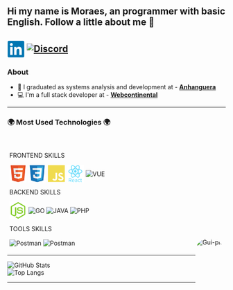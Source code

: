 ## Hi my name is Moraes, an programmer with basic English. Follow a little about me 👋
<a href="https://www.linkedin.com/in/guilherme-moraes-da-silva-b368a81a0/" target="_blank"><img align="center" src="https://raw.githubusercontent.com/devicons/devicon/master/icons/linkedin/linkedin-original.svg" alt="https://www.linkedin.com/in/guilherme-moraes-da-silva-b368a81a0/" height="40" width="40" /></a>
<a href="https://discord.gg/3XdzUsjF" target="_blank"><img align="center" src="https://www.vectorlogo.zone/logos/discordapp/discordapp-tile.svg" alt="Discord" height="40" width="40" /></a>
---

### About
* 🏫 I graduated as systems analysis and development at - **[Anhanguera](https://www.anhanguera.com/)**
* 💻 I'm a full stack developer at - **[Webcontinental](https://www.webcontinental.com.br)**

---

### 🌍 Most Used Technologies 🌍
<div style="display: inline_block; padding:5px;"><br>
    <p font-weight="bold"> FRONTEND SKILLS </p>
  <div>
    <img align="center" alt="HTML" height="40" width="40" src="https://raw.githubusercontent.com/devicons/devicon/master/icons/html5/html5-original.svg">
    <img align="center" alt="CSS" height="40" width="40" src="https://raw.githubusercontent.com/devicons/devicon/master/icons/css3/css3-original.svg">
    <img align="center" alt="JS" height="40" width="40" src="https://raw.githubusercontent.com/devicons/devicon/master/icons/javascript/javascript-plain.svg">
    <img align="center" alt="React" height="40" width="40" src="https://raw.githubusercontent.com/devicons/devicon/master/icons/react/react-original-wordmark.svg">
    <img align="center" alt="VUE" height="40" width="40" src="https://www.vectorlogo.zone/logos/vuejs/vuejs-icon.svg">
  </div>
    <p font-weight="bold"> BACKEND SKILLS </p>
  <div>
    <img align="center" alt="NodeJs" height="40" width="40" src="https://raw.githubusercontent.com/devicons/devicon/master/icons/nodejs/nodejs-original.svg">
    <img align="center" alt="GO" height="40" width="40" src="https://www.vectorlogo.zone/logos/golang/golang-icon.svg">
    <img align="center" alt="JAVA" height="40" width="40" src="https://www.vectorlogo.zone/logos/java/java-icon.svg">
    <img align="center" alt="PHP" height="40" width="40" src="https://www.vectorlogo.zone/logos/php/php-icon.svg">
  </div>
    <p font-weight="bold"> TOOLS SKILLS </p>
  <div>
    <img align="center" alt="Postman" height="40" width="40" src="https://www.vectorlogo.zone/logos/getpostman/getpostman-icon.svg">
    <img align="center" alt="Postman" height="40" width="40" src="https://www.vectorlogo.zone/logos/docker/docker-icon.svg">
    <img align="right" alt="Gui-pic" height="145" style="border-radius:30px;" src="https://cdn.discordapp.com/attachments/341705145006030848/1012203839669153843/61_Sem_Titulo_20220825003623.png">
  </div>
</div>

---
<div  id="hubStatus">
    <div>
      <img src="https://github-readme-stats.vercel.app/api?username=Moraeszz2&show_icons=true&theme=tokyonight&rank_icon=github" alt="GitHub Stats" height="240 !important" width="365 !important" /> 
    </div>
    <div>
      <img src="https://github-readme-stats.vercel.app/api/top-langs/?username=Moraeszz2&exclude_repo=processos,createLabb&langs_count=7&theme=tokyonight&layout=donut" alt="Top Langs" height="240 !important" width="365 !important"/>
    </div>
</div>

---




